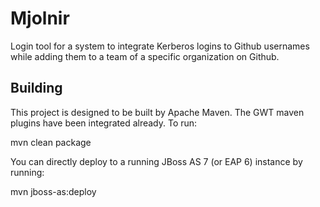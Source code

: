 Mjolnir
=======

Login tool for a system to integrate Kerberos logins to Github usernames while adding them to a team of a specific organization on Github.

Building
-----------

This project is designed to be built by Apache Maven. The GWT maven plugins have been integrated already. To run:

mvn clean package

You can directly deploy to a running JBoss AS 7 (or EAP 6) instance by running:

mvn jboss-as:deploy

